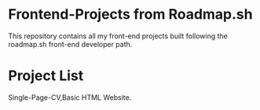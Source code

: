 # Frontend-Projects from Roadmap.sh
This repository contains all my front-end projects built following the roadmap.sh front-end developer path.

# Project List
Single-Page-CV,Basic HTML Website.



